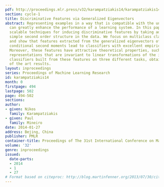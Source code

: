 ```yaml
---
pdf: http://proceedings.mlr.press/v32/karampatziakis14/karampatziakis14.pdf
section: cycle-1
title: Discriminative Features via Generalized Eigenvectors
abstract: Representing examples in a way that is compatible with the underlying classifier
  can greatly enhance the performance of a learning system. In this paper we investigate
  scalable techniques for inducing discriminative features by taking advantage of
  simple second order structure in the data. We focus on multiclass classification
  and show that features extracted from the generalized eigenvectors of the class
  conditional second moments lead to classifiers with excellent empirical performance.
  Moreover, these features have attractive theoretical properties, such as inducing
  representations that are invariant to linear transformations of the input. We evaluate
  classifiers built from these features on three different tasks, obtaining state
  of the art results.
layout: inproceedings
series: Proceedings of Machine Learning Research
id: karampatziakis14
month: 0
firstpage: 494
lastpage: 502
page: 494-502
sections: 
author:
- given: Nikos
  family: Karampatziakis
- given: Paul
  family: Mineiro
date: 2014-01-27
address: Bejing, China
publisher: PMLR
container-title: Proceedings of The 31st International Conference on Machine Learning
volume: '32'
genre: inproceedings
issued:
  date-parts:
  - 2014
  - 1
  - 27
# Format based on citeproc: http://blog.martinfenner.org/2013/07/30/citeproc-yaml-for-bibliographies/
---
```

